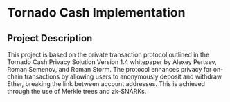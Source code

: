 # Tornado Cash Implementation

## Project Description

This project is based on the private transaction protocol outlined in the Tornado Cash Privacy Solution Version 1.4 whitepaper by Alexey Pertsev, Roman Semenov, and Roman Storm. The protocol enhances privacy for on-chain transactions by allowing users to anonymously deposit and withdraw Ether, breaking the link between account addresses. This is achieved through the use of Merkle trees and zk-SNARKs.
